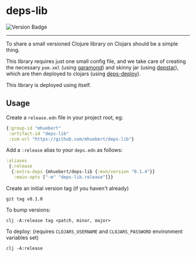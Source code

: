 # deps-lib

![Version Badge](https://img.shields.io/clojars/v/mhuebert/deps-lib)

----

To share a small versioned Clojure library on Clojars should be a simple thing.

This library requires just one small config file, and we take care of creating
the necessary `pom.xml` (using [garamond](https://github.com/workframers/garamond)) and
skinny jar (using [depstar](https://github.com/seancorfield/depstar)), which are then
deployed to clojars (using [deps-deploy](https://github.com/slipset/deps-deploy)).

This library is deployed using itself.

## Usage

Create a `release.edn` file in your project root, eg:

```clj
{:group-id "mhuebert"
 :artifact-id "deps-lib"
 :scm-url "https://github.com/mhuebert/deps-lib"}
```

Add a `:release` alias to your `deps.edn` as follows:

```clj
:aliases
 {:release
  {:extra-deps {mhuebert/deps-lib {:mvn/version "0.1.4"}}
   :main-opts ["-m" "deps-lib.release"]}}
```

Create an initial version tag (if you haven't already)

```
git tag v0.1.0
```

To bump versions:
```
clj -A:release tag <patch, minor, major>
```

To deploy: (requires `CLOJARS_USERNAME` and `CLOJARS_PASSWORD` environment variables set)
```
clj -A:release
```

